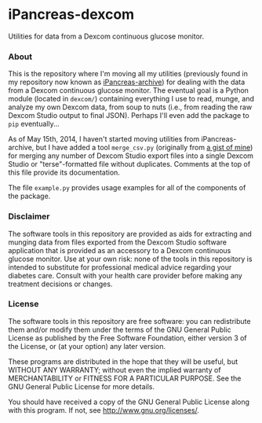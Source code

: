 iPancreas-dexcom
================

Utilities for data from a Dexcom continuous glucose monitor.

### About

This is the repository where I'm moving all my utilities (previously found in my repository now known as [iPancreas-archive](https://github.com/jebeck/iPancreas-archive)) for dealing with the data from a Dexcom continuous glucose monitor. The eventual goal is a Python module (located in `dexcom/`) containing everything I use to read, munge, and analyze my own Dexcom data, from soup to nuts (i.e., from reading the raw Dexcom Studio output to final JSON). Perhaps I'll even add the package to `pip` eventually...

As of May 15th, 2014, I haven't started moving utilities from iPancreas-archive, but I have added a tool `merge_csv.py` (originally from [a gist of mine](https://gist.github.com/jebeck/11167866)) for merging any number of Dexcom Studio export files into a single Dexcom Studio or "terse"-formatted file without duplicates. Comments at the top of this file provide its documentation.

The file `example.py` provides usage examples for all of the components of the package.

### Disclaimer

The software tools in this repository are provided as aids for extracting and munging data from files exported from the Dexcom Studio software application that is provided as an accessory to a Dexcom continuous glucose monitor. Use at your own risk: none of the tools in this repository is intended to substitute for professional medical advice regarding your diabetes care. Consult with your health care provider before making any treatment decisions or changes.

### License

The software tools in this repository are free software: you can redistribute them and/or modify them under the terms of the GNU General Public License as published by the Free Software Foundation, either version 3 of the License, or (at your option) any later version.

These programs are distributed in the hope that they will be useful, but WITHOUT ANY WARRANTY; without even the implied warranty of MERCHANTABILITY or FITNESS FOR A PARTICULAR PURPOSE. See the GNU General Public License for more details.

You should have received a copy of the GNU General Public License along with this program.  If not, see <http://www.gnu.org/licenses/>.

